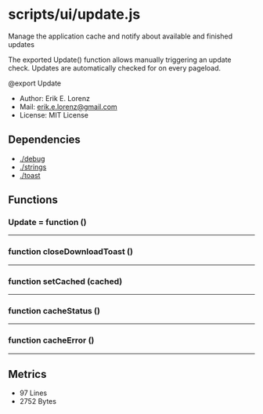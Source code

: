 # scripts/ui/update.js


Manage the application cache and notify about available and finished updates

The exported Update() function allows manually triggering an update check.
Updates are automatically checked for on every pageload.

@export Update
* Author: Erik E. Lorenz 
* Mail: <erik.e.lorenz@gmail.com>
* License: MIT License


## Dependencies

* <a href="./debug.html">./debug</a>
* <a href="./strings.html">./strings</a>
* <a href="./toast.html">./toast</a>

## Functions

###   Update = function ()

---

###   function closeDownloadToast ()

---

###   function setCached (cached)

---

###   function cacheStatus ()

---

###   function cacheError ()

---

## Metrics

* 97 Lines
* 2752 Bytes

